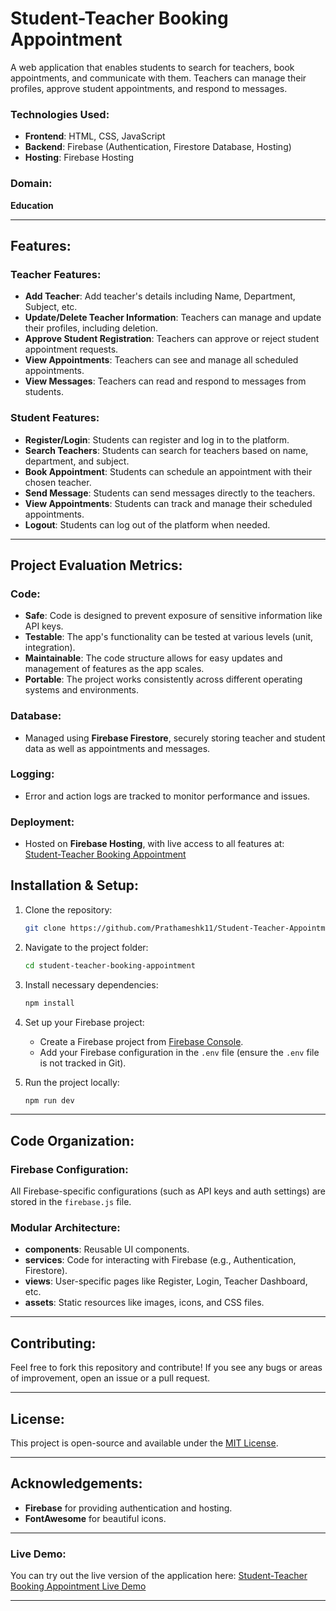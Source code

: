 # Student-Teacher Booking Appointment

A web application that enables students to search for teachers, book appointments, and communicate with them. Teachers can manage their profiles, approve student appointments, and respond to messages.

### Technologies Used:
- **Frontend**: HTML, CSS, JavaScript
- **Backend**: Firebase (Authentication, Firestore Database, Hosting)
- **Hosting**: Firebase Hosting

### Domain: 
**Education**

---

## Features:

### Teacher Features:
- **Add Teacher**: Add teacher's details including Name, Department, Subject, etc.
- **Update/Delete Teacher Information**: Teachers can manage and update their profiles, including deletion.
- **Approve Student Registration**: Teachers can approve or reject student appointment requests.
- **View Appointments**: Teachers can see and manage all scheduled appointments.
- **View Messages**: Teachers can read and respond to messages from students.

### Student Features:
- **Register/Login**: Students can register and log in to the platform.
- **Search Teachers**: Students can search for teachers based on name, department, and subject.
- **Book Appointment**: Students can schedule an appointment with their chosen teacher.
- **Send Message**: Students can send messages directly to the teachers.
- **View Appointments**: Students can track and manage their scheduled appointments.
- **Logout**: Students can log out of the platform when needed.

---

## Project Evaluation Metrics:

### Code:
- **Safe**: Code is designed to prevent exposure of sensitive information like API keys.
- **Testable**: The app's functionality can be tested at various levels (unit, integration).
- **Maintainable**: The code structure allows for easy updates and management of features as the app scales.
- **Portable**: The project works consistently across different operating systems and environments.

### Database:
- Managed using **Firebase Firestore**, securely storing teacher and student data as well as appointments and messages.

### Logging:
- Error and action logs are tracked to monitor performance and issues.

### Deployment:
- Hosted on **Firebase Hosting**, with live access to all features at:  
  [Student-Teacher Booking Appointment](https://student-teacher-booking-cd647.web.app/)

## Installation & Setup:

1. Clone the repository:
    ```bash
    git clone https://github.com/Prathameshk11/Student-Teacher-Appointment-System.git
    ```
   
2. Navigate to the project folder:
    ```bash
    cd student-teacher-booking-appointment
    ```

3. Install necessary dependencies:
    ```bash
    npm install
    ```

4. Set up your Firebase project:
    - Create a Firebase project from [Firebase Console](https://console.firebase.google.com/).
    - Add your Firebase configuration in the `.env` file (ensure the `.env` file is not tracked in Git).

5. Run the project locally:
    ```bash
    npm run dev
    ```

---

## Code Organization:

### Firebase Configuration:
All Firebase-specific configurations (such as API keys and auth settings) are stored in the `firebase.js` file.

### Modular Architecture:
- **components**: Reusable UI components.
- **services**: Code for interacting with Firebase (e.g., Authentication, Firestore).
- **views**: User-specific pages like Register, Login, Teacher Dashboard, etc.
- **assets**: Static resources like images, icons, and CSS files.

---

## Contributing:

Feel free to fork this repository and contribute! If you see any bugs or areas of improvement, open an issue or a pull request.

---

## License:

This project is open-source and available under the [MIT License](LICENSE).

---

## Acknowledgements:
- **Firebase** for providing authentication and hosting.
- **FontAwesome** for beautiful icons.

---

### Live Demo:
You can try out the live version of the application here:
[Student-Teacher Booking Appointment Live Demo](https://student-teacher-booking-cd647.web.app/)

---

